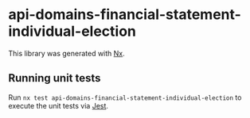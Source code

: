 # api-domains-financial-statement-individual-election

This library was generated with [Nx](https://nx.dev).

## Running unit tests

Run `nx test api-domains-financial-statement-individual-election` to execute the unit tests via [Jest](https://jestjs.io).
